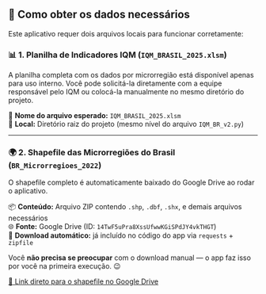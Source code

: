 ## 📂 Como obter os dados necessários

Este aplicativo requer dois arquivos locais para funcionar corretamente:

### 📊 1. Planilha de Indicadores IQM (`IQM_BRASIL_2025.xlsm`)
A planilha completa com os dados por microrregião está disponível apenas para uso interno. Você pode solicitá-la diretamente com a equipe responsável pelo IQM ou colocá-la manualmente no mesmo diretório do projeto.

📍 **Nome do arquivo esperado:** `IQM_BRASIL_2025.xlsm`  
📍 **Local:** Diretório raiz do projeto (mesmo nível do arquivo `IQM_BR_v2.py`)

---

### 🌍 2. Shapefile das Microrregiões do Brasil (`BR_Microrregioes_2022`)
O shapefile completo é automaticamente baixado do Google Drive ao rodar o aplicativo.

📦 **Conteúdo:** Arquivo ZIP contendo `.shp`, `.dbf`, `.shx`, e demais arquivos necessários  
🌐 **Fonte:** Google Drive (ID: `14TwF5uPra8XssUfwwKGiSPdJY4vkTHGT`)  
🔄 **Download automático:** já incluído no código do app via `requests` + `zipfile`

Você **não precisa se preocupar** com o download manual — o app faz isso por você na primeira execução. 😉

[🔗 Link direto para o shapefile no Google Drive](https://drive.google.com/uc?export=download&id=14TwF5uPra8XssUfwwKGiSPdJY4vkTHGT)
